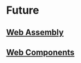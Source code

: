 # Future

## [Web Assembly](https://webassembly.org/)

## [Web Components](https://developer.mozilla.org/zh-CN/docs/Web/Web_Components)